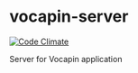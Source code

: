 # vocapin-server
[![Code Climate](https://codeclimate.com/github/subwaymatch/vocapin-server/badges/gpa.svg)](https://codeclimate.com/github/subwaymatch/vocapin-server)

Server for Vocapin application
